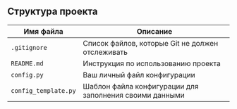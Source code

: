 ## Структура проекта

| Имя файла          | Описание                                                                 |
|--------------------|--------------------------------------------------------------------------|
| `.gitignore`       | Список файлов, которые Git не должен отслеживать                         |
| `README.md`        | Инструкция по использованию проекта                                      |
| `config.py`        | Ваш личный файл конфигурации                                            |
| `config_template.py` | Шаблон файла конфигурации для заполнения своими данными                 |